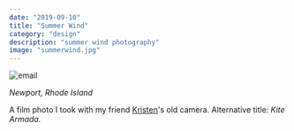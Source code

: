 ```yaml
---
date: "2019-09-10"
title: "Summer Wind"
category: "design"
description: "summer wind photography"
image: "summerwind.jpg"
---
```


![email](/img/summerwind.jpg)

*Newport, Rhode Island*

A film photo I took with my friend [Kristen](http://www.kristineugenio.com/)'s old camera. Alternative title: *Kite Armada.*

